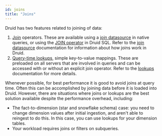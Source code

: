 ```yaml
---
id: joins
title: "Joins"
---
```


<!--
  ~ Licensed to the Apache Software Foundation (ASF) under one
  ~ or more contributor license agreements.  See the NOTICE file
  ~ distributed with this work for additional information
  ~ regarding copyright ownership.  The ASF licenses this file
  ~ to you under the Apache License, Version 2.0 (the
  ~ "License"); you may not use this file except in compliance
  ~ with the License.  You may obtain a copy of the License at
  ~
  ~   http://www.apache.org/licenses/LICENSE-2.0
  ~
  ~ Unless required by applicable law or agreed to in writing,
  ~ software distributed under the License is distributed on an
  ~ "AS IS" BASIS, WITHOUT WARRANTIES OR CONDITIONS OF ANY
  ~ KIND, either express or implied.  See the License for the
  ~ specific language governing permissions and limitations
  ~ under the License.
  -->

Druid has two features related to joining of data:

1. [Join](datasource.md#join) operators. These are available using a [join datasource](datasource.md#join) in native
queries, or using the [JOIN operator](sql.md#query-syntax) in Druid SQL. Refer to the
[join datasource](datasource.md#join) documentation for information about how joins work in Druid.
2. [Query-time lookups](lookups.md), simple key-to-value mappings. These are preloaded on all servers that are involved
in queries and can be accessed with or without an explicit join operator. Refer to the [lookups](lookups.md)
documentation for more details.

Whenever possible, for best performance it is good to avoid joins at query time. Often this can be accomplished by
joining data before it is loaded into Druid. However, there are situations where joins or lookups are the best solution
available despite the performance overhead, including:

- The fact-to-dimension (star and snowflake schema) case: you need to change dimension values after initial ingestion,
and aren't able to reingest to do this. In this case, you can use lookups for your dimension tables.
- Your workload requires joins or filters on subqueries.
